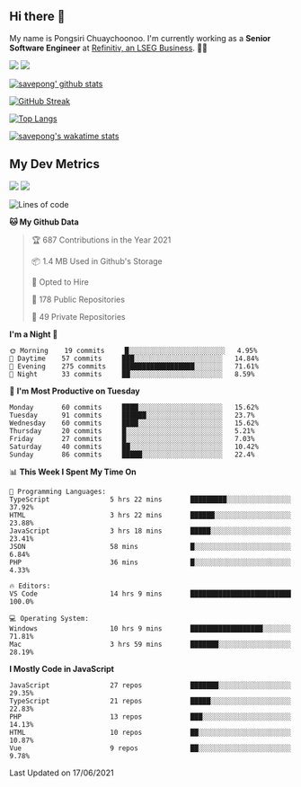 ## Hi there 👋

My name is Pongsiri Chuaychoonoo. I'm currently working as a **Senior Software Engineer** at [Refinitiv, an LSEG Business](https://www.refinitiv.com). 👨‍💻

[<img src="https://img.shields.io/badge/savepong.com-%230077B5.svg?&style=for-the-badge&color=81e6d9" />](https://savepong.com)
[<img src="https://img.shields.io/badge/linkedin-%230077B5.svg?&style=for-the-badge&logo=linkedin&logoColor=white" />](https://www.linkedin.com/in/savepong)

[![savepong' github stats](https://github-readme-stats.vercel.app/api?username=savepong&show_icons=true&count_private=true&theme=gotham&hide_border=true&bg_color=00000000&text_color=768390FF)](https://savepong.com/posts/stats)

[![GitHub Streak](https://github-readme-streak-stats.herokuapp.com?user=savepong&theme=gotham&hide_border=true&background=00000000&dates=768390FF)](https://savepong.com/posts/stats)

[![Top Langs](https://github-readme-stats.vercel.app/api/top-langs/?username=savepong&layout=compact&langs_count=10&theme=gotham&hide_border=true&bg_color=00000000&text_color=768390FF)](https://savepong.com/posts/stats)

[![savepong's wakatime stats](https://github-readme-stats.vercel.app/api/wakatime?username=@savepong&layout=default&theme=gotham&hide_border=true&bg_color=00000000&text_color=768390FF)](https://savepong.com/posts/stats)

## My Dev Metrics

[![](https://komarev.com/ghpvc/?username=savepong&color=blue&label=Profile%20Views)](https://github.com/savepong)
[![](https://img.shields.io/github/followers/savepong?label=GitHub%20Followers)](https://github.com/savepong)

<!--START_SECTION:waka-->
![Lines of code](https://img.shields.io/badge/From%20Hello%20World%20I%27ve%20Written-2.4%20million%20lines%20of%20code-blue)

**🐱 My Github Data** 

> 🏆 687 Contributions in the Year 2021
 > 
> 📦 1.4 MB Used in Github's Storage 
 > 
> 💼 Opted to Hire
 > 
> 📜 178 Public Repositories 
 > 
> 🔑 49 Private Repositories  
 > 
**I'm a Night 🦉** 

```text
🌞 Morning    19 commits     █░░░░░░░░░░░░░░░░░░░░░░░░   4.95% 
🌆 Daytime    57 commits     ███░░░░░░░░░░░░░░░░░░░░░░   14.84% 
🌃 Evening    275 commits    ██████████████████░░░░░░░   71.61% 
🌙 Night      33 commits     ██░░░░░░░░░░░░░░░░░░░░░░░   8.59%

```
📅 **I'm Most Productive on Tuesday** 

```text
Monday       60 commits     ████░░░░░░░░░░░░░░░░░░░░░   15.62% 
Tuesday      91 commits     ██████░░░░░░░░░░░░░░░░░░░   23.7% 
Wednesday    60 commits     ████░░░░░░░░░░░░░░░░░░░░░   15.62% 
Thursday     20 commits     █░░░░░░░░░░░░░░░░░░░░░░░░   5.21% 
Friday       27 commits     █░░░░░░░░░░░░░░░░░░░░░░░░   7.03% 
Saturday     40 commits     ██░░░░░░░░░░░░░░░░░░░░░░░   10.42% 
Sunday       86 commits     █████░░░░░░░░░░░░░░░░░░░░   22.4%

```


📊 **This Week I Spent My Time On** 

```text
💬 Programming Languages: 
TypeScript               5 hrs 22 mins       █████████░░░░░░░░░░░░░░░░   37.92% 
HTML                     3 hrs 22 mins       ██████░░░░░░░░░░░░░░░░░░░   23.88% 
JavaScript               3 hrs 18 mins       █████░░░░░░░░░░░░░░░░░░░░   23.41% 
JSON                     58 mins             █░░░░░░░░░░░░░░░░░░░░░░░░   6.84% 
PHP                      36 mins             █░░░░░░░░░░░░░░░░░░░░░░░░   4.33%

🔥 Editors: 
VS Code                  14 hrs 9 mins       █████████████████████████   100.0%

💻 Operating System: 
Windows                  10 hrs 9 mins       ██████████████████░░░░░░░   71.81% 
Mac                      3 hrs 59 mins       ███████░░░░░░░░░░░░░░░░░░   28.19%

```

**I Mostly Code in JavaScript** 

```text
JavaScript               27 repos            ███████░░░░░░░░░░░░░░░░░░   29.35% 
TypeScript               21 repos            █████░░░░░░░░░░░░░░░░░░░░   22.83% 
PHP                      13 repos            ███░░░░░░░░░░░░░░░░░░░░░░   14.13% 
HTML                     10 repos            ██░░░░░░░░░░░░░░░░░░░░░░░   10.87% 
Vue                      9 repos             ██░░░░░░░░░░░░░░░░░░░░░░░   9.78%

```



 Last Updated on 17/06/2021
<!--END_SECTION:waka-->

<!--
**savepong/savepong** is a ✨ _special_ ✨ repository because its `README.md` (this file) appears on your GitHub profile.

Here are some ideas to get you started:

- 🔭 I’m currently working on WebComponents and TypeScript.
- 🌱 I’m currently learning ...
- 👯 I’m looking to collaborate on ...
- 🤔 I’m looking for help with ...
- 💬 Ask me about ...
- 📫 How to reach me: ...
- 😄 Pronouns: ...
- ⚡ Fun fact: ...
-->

